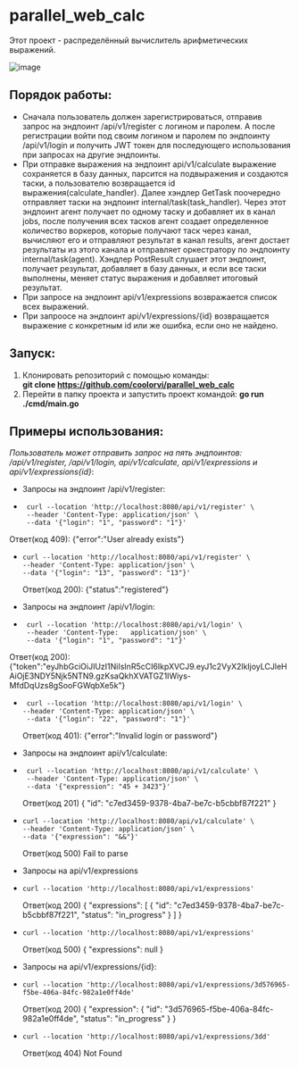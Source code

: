 # parallel_web_calc
Этот проект - распределённый вычислитель арифметических выражений. 

![image](https://github.com/user-attachments/assets/26249ab0-d21f-4823-bf80-ce22e163f15b)


## Порядок работы:
* Сначала пользователь должен зарегистрироваться, отправив запрос на эндпоинт /api/v1/register с логином и паролем. А после регистрации войти под своим логином и паролем по эндпоинту /api/v1/login и получить JWT токен для последующего использования при запросах на другие эндпоинты.
* При отправке выражения на эндпоинт api/v1/calculate выражение сохраняется в базу данных, парсится на подвыражения и создаются таски, а пользователю возвращается id выражения(calculate_handler). Далее хэндлер GetTask поочередно отправляет таски на эндпоинт internal/task(task_handler). Через этот эндпоинт агент получает по одному таску и добавляет их в канал jobs, после получения всех тасков агент создает определенное количество воркеров, которые получают таск через канал, вычисляют его и отправляют результат в канал results, агент достает результаты из этого канала и отправляет оркестратору по эндпоинту internal/task(agent). Хэндлер PostResult слушает этот эндпоинт, получает результат, добавляет в базу данных, и если все таски выполнены, меняет статус выражения и добавляет итоговый результат.
* При запросе на эндпоинт api/v1/expressions возвражается список всех выражений.
* При запроосе на эндпоинт api/v1/expressions/{id} возвращается выражение с конкретным id или же ошибка, если оно не найдено.

## Запуск:
1. Клонировать репозиторий с помощью команды:\
__git clone https://github.com/coolorvi/parallel_web_calc__
2. Перейти в папку проекта и запустить проект командой: __go run ./cmd/main.go__

## Примеры использования:
_Пользователь может отправить запрос на пять эндпоинтов: /api/v1/register, /api/v1/login, api/v1/calculate, api/v1/expressions и api/v1/expressions{id}_:
* Запросы на эндпоинт /api/v1/register:
 * ``` 
    curl --location 'http://localhost:8080/api/v1/register' \
    --header 'Content-Type: application/json' \
    --data '{"login": "1", "password": "1"}'
   ```
  Ответ(код 409): {"error":"User already exists"}
* ```
  curl --location 'http://localhost:8080/api/v1/register' \
  --header 'Content-Type: application/json' \
  --data '{"login": "13", "password": "13"}'
  ```
  Ответ(код 200): {"status":"registered"}

* Запросы на эндпоинт /api/v1/login:
 * ```
    curl --location 'http://localhost:8080/api/v1/login' \
    --header 'Content-Type:   application/json' \
    --data '{"login": "1", "password": "1"}'
    ```
  Ответ(код 200): {"token":"eyJhbGciOiJIUzI1NiIsInR5cCI6IkpXVCJ9.eyJ1c2VyX2lkIjoyLCJleHAiOjE3NDY5Njk5NTN9.gzKsaQkhXVATGZ1IWiys-MfdDqUzs8gSooFGWqbXe5k"}
 * ```
    curl --location 'http://localhost:8080/api/v1/login' \
   --header 'Content-Type: application/json' \
    --data '{"login": "22", "password": "1"}'
    ```
    Ответ(код 401): {"error":"Invalid login or password"}  

* Запросы на эндпоинт api/v1/calculate:
 * ```
    curl --location 'http://localhost:8080/api/v1/calculate' \
    --header 'Content-Type: application/json' \
    --data '{"expression": "45 + 3423"}'

   ```
   Ответ(код 201) {
    "id": "c7ed3459-9378-4ba7-be7c-b5cbbf87f221"
}
    
 *  ```
    curl --location 'http://localhost:8080/api/v1/calculate' \
    --header 'Content-Type: application/json' \
    --data '{"expression": "&&"}'
    ```

    Ответ(код 500) Fail to parse

* Запросы на api/v1/expressions
 * ```
   curl --location 'http://localhost:8080/api/v1/expressions'
   ```
   Ответ(код 200) {
    "expressions": [
        {
            "id": "c7ed3459-9378-4ba7-be7c-b5cbbf87f221",
            "status": "in_progress"
        }
    ]
  }

 * ```
   curl --location 'http://localhost:8080/api/v1/expressions'
   ```
   Ответ(код 500) {
    "expressions": null
  }   

* Запросы на api/v1/expressions/{id}:
 * ```
   curl --location 'http://localhost:8080/api/v1/expressions/3d576965-f5be-406a-84fc-982a1e0ff4de'
   ```
   Ответ(код 200) {
    "expression": {
        "id": "3d576965-f5be-406a-84fc-982a1e0ff4de",
        "status": "in_progress"
    }
    }
 * ```
   curl --location 'http://localhost:8080/api/v1/expressions/3dd'
   ```
   Ответ(код 404) Not Found
     
